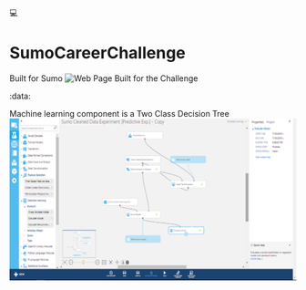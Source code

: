 :computer:
# SumoCareerChallenge 
Built for Sumo
![Web Page Built for the Challenge](https://acourtney2015.github.io/SumoCareerChallenge/) 

:data: 

Machine learning component is a Two Class Decision Tree
![](https://github.com/acourtney2015/SumoCareerChallenge/blob/master/two%20class%20decision%20trees%202.png)
